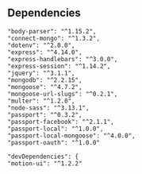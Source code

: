 ## Dependencies
    "body-parser": "^1.15.2",
    "connect-mongo": "^1.3.2",
    "dotenv": "^2.0.0",
    "express": "^4.14.0",
    "express-handlebars": "^3.0.0",
    "express-session": "^1.14.2",
    "jquery": "^3.1.1",
    "mongodb": "^2.2.15",
    "mongoose": "^4.7.2",
    "mongoose-url-slugs": "^0.2.1",
    "multer": "^1.2.0",
    "node-sass": "^3.13.1",
    "passport": "^0.3.2",
    "passport-facebook": "^2.1.1",
    "passport-local": "^1.0.0",
    "passport-local-mongoose": "^4.0.0",
    "passport-oauth": "^1.0.0"
    
    "devDependencies": {
    "motion-ui": "^1.2.2"
